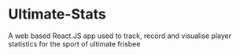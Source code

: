 # Ultimate-Stats
A web based React.JS app used to track, record and visualise player statistics for the sport of ultimate frisbee
